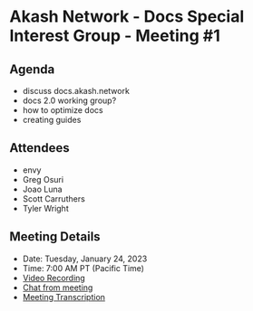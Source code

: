 
# Akash Network - Docs Special Interest Group - Meeting #1

## Agenda

- discuss docs.akash.network
- docs 2.0 working group?
- how to optimize docs
- creating guides

## Attendees

- envy
- Greg Osuri
- Joao Luna
- Scott Carruthers
- Tyler Wright


## Meeting Details

- Date: Tuesday, January 24, 2023
- Time: 7:00 AM PT (Pacific Time)
- [Video Recording](https://drive.google.com/file/d/1maD-JzsehgQQ7y3Kv2paoNzBiB0YsG02/view?usp=share_link)
- [Chat from meeting](https://drive.google.com/file/d/1k1FLs7902KZrJPN9Bi9NyVXD3tXQH64s/view?usp=share_link)
- [Meeting Transcription](https://docs.google.com/document/d/1yKIO1ZAi9vOgWFODQdDIWwYiiUxDOZ66Mz3DmR7RHUA/edit?usp=sharing)

